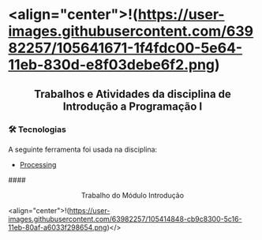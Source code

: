 # <align="center">!(https://user-images.githubusercontent.com/63982257/105641671-1f4fdc00-5e64-11eb-830d-e8f03debe6f2.png)</h1>

## <p align="center">Trabalhos e Atividades da disciplina de Introdução a Programação I</p>

### 🛠 Tecnologias

A seguinte ferramenta foi usada na disciplina:

- [Processing](https://processing.org/)



####<p align="center">Trabalho do Módulo Introdução</p>

<align="center">!(https://user-images.githubusercontent.com/63982257/105414848-cb9c8300-5c16-11eb-80af-a6033f298654.png)</>
